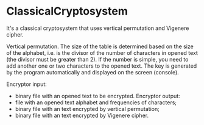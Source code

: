 # ClassicalCryptosystem
It's a classical cryptosystem that uses vertical permutation and Vigenere cipher.

Vertical permutation. The size of the table is determined based on the size of the alphabet, i.e. is the divisor of the number of characters in opened text (the divisor must be greater than 2). If the number is simple, you need to add another one or two characters to the opened text. The key is generated by the program automatically and displayed on the screen (console).

Encryptor input:
* binary file with an opened text to be encrypted.
Encryptor output:
* file with an opened text alphabet and frequencies of characters;
* binary file with an text encrypted by vertical permutation;
* binary file with an text encrypted by Vigenere cipher.
